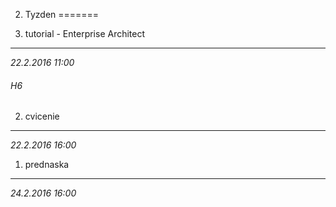 2. Tyzden
=======

1. tutorial - Enterprise Architect
------
*22.2.2016 11:00*

######	H6



2. cvicenie
------
*22.2.2016 16:00*


1. prednaska
------
*24.2.2016 16:00*
